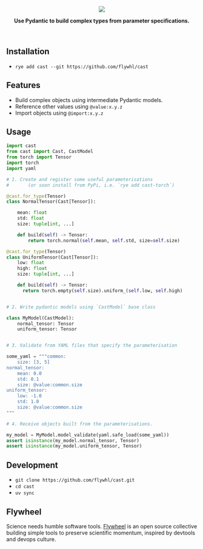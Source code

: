 <p align="center">
  <img src="https://github.com/user-attachments/assets/dcc17405-10da-45f9-99f9-47ba9e1e9e72">
</p>
<p align="center">
  <b>Use Pydantic to build complex types from parameter specifications.</b>
</p>
<br/>

## Installation

* `rye add cast --git https://github.com/flywhl/cast`

## Features

* Build complex objects using intermediate Pydantic models.
* Reference other values using `@value:x.y.z`
* Import objects using `@import:x.y.z`

## Usage

```python
import cast
from cast import Cast, CastModel
from torch import Tensor
import torch
import yaml

# 1. Create and register some useful parameterisations
#       (or soon install from PyPi, i.e. `rye add cast-torch`)

@cast.for_type(Tensor)
class NormalTensor(Cast[Tensor]):

    mean: float
    std: float
    size: tuple[int, ...]

    def build(self) -> Tensor:
        return torch.normal(self.mean, self.std, size=self.size)

@cast.for_type(Tensor)
class UniformTensor(Cast[Tensor]):
    low: float
    high: float
    size: tuple[int, ...]

    def build(self) -> Tensor:
      return torch.empty(self.size).uniform_(self.low, self.high)


# 2. Write pydantic models using `CastModel` base class

class MyModel(CastModel):
    normal_tensor: Tensor
    uniform_tensor: Tensor


# 3. Validate from YAML files that specify the parameterisation

some_yaml = """common:
    size: [3, 5]
normal_tensor:
    mean: 0.0
    std: 0.1
    size: @value:common.size
uniform_tensor:
    low: -1.0
    std: 1.0
    size: @value:common.size
"""

# 4. Receive objects built from the parameterisations.

my_model = MyModel.model_validate(yaml.safe_load(some_yaml))
assert isinstance(my_model.normal_tensor, Tensor)
assert isinstance(my_model.uniform_tensor, Tensor)
```


## Development

* `git clone https://github.com/flywhl/cast.git`
* `cd cast`
* `uv sync`

## Flywheel

Science needs humble software tools. [Flywheel](https://flywhl.dev/) is an open source collective building simple tools to preserve scientific momentum, inspired by devtools and devops culture.
